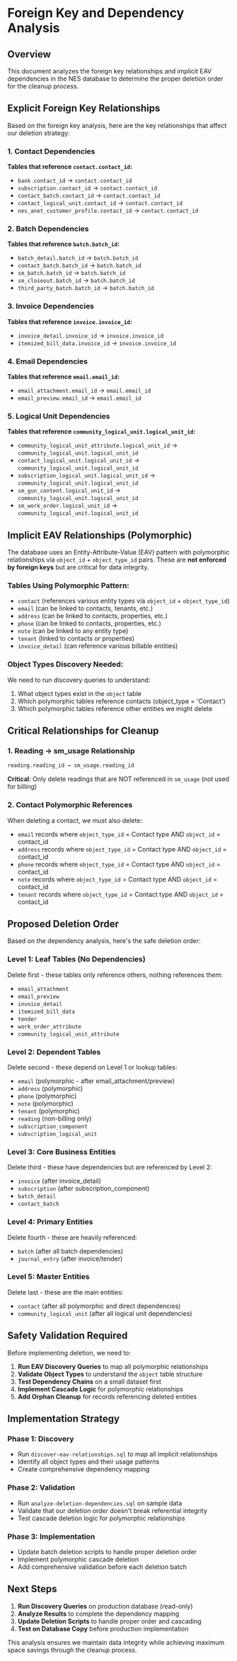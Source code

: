 # Foreign Key and Dependency Analysis

## Overview
This document analyzes the foreign key relationships and implicit EAV dependencies in the NES database to determine the proper deletion order for the cleanup process.

## Explicit Foreign Key Relationships

Based on the foreign key analysis, here are the key relationships that affect our deletion strategy:

### 1. Contact Dependencies
**Tables that reference `contact.contact_id`:**
- `bank.contact_id` → `contact.contact_id`
- `subscription.contact_id` → `contact.contact_id`
- `contact_batch.contact_id` → `contact.contact_id`
- `contact_logical_unit.contact_id` → `contact.contact_id`
- `nes_anet_customer_profile.contact_id` → `contact.contact_id`

### 2. Batch Dependencies
**Tables that reference `batch.batch_id`:**
- `batch_detail.batch_id` → `batch.batch_id`
- `contact_batch.batch_id` → `batch.batch_id`
- `sm_batch.batch_id` → `batch.batch_id`
- `sm_closeout.batch_id` → `batch.batch_id`
- `third_party_batch.batch_id` → `batch.batch_id`

### 3. Invoice Dependencies
**Tables that reference `invoice.invoice_id`:**
- `invoice_detail.invoice_id` → `invoice.invoice_id`
- `itemized_bill_data.invoice_id` → `invoice.invoice_id`

### 4. Email Dependencies
**Tables that reference `email.email_id`:**
- `email_attachment.email_id` → `email.email_id`
- `email_preview.email_id` → `email.email_id`

### 5. Logical Unit Dependencies
**Tables that reference `community_logical_unit.logical_unit_id`:**
- `community_logical_unit_attribute.logical_unit_id` → `community_logical_unit.logical_unit_id`
- `contact_logical_unit.logical_unit_id` → `community_logical_unit.logical_unit_id`
- `subscription_logical_unit.logical_unit_id` → `community_logical_unit.logical_unit_id`
- `sm_gun_content.logical_unit_id` → `community_logical_unit.logical_unit_id`
- `sm_work_order.logical_unit_id` → `community_logical_unit.logical_unit_id`

## Implicit EAV Relationships (Polymorphic)

The database uses an Entity-Attribute-Value (EAV) pattern with polymorphic relationships via `object_id` + `object_type_id` pairs. These are **not enforced by foreign keys** but are critical for data integrity.

### Tables Using Polymorphic Pattern:
- `contact` (references various entity types via `object_id` + `object_type_id`)
- `email` (can be linked to contacts, tenants, etc.)
- `address` (can be linked to contacts, properties, etc.)
- `phone` (can be linked to contacts, properties, etc.)
- `note` (can be linked to any entity type)
- `tenant` (linked to contacts or properties)
- `invoice_detail` (can reference various billable entities)

### Object Types Discovery Needed:
We need to run discovery queries to understand:
1. What object types exist in the `object` table
2. Which polymorphic tables reference contacts (object_type = 'Contact')
3. Which polymorphic tables reference other entities we might delete

## Critical Relationships for Cleanup

### 1. Reading → sm_usage Relationship
```sql
reading.reading_id → sm_usage.reading_id
```
**Critical**: Only delete readings that are NOT referenced in `sm_usage` (not used for billing)

### 2. Contact Polymorphic References
When deleting a contact, we must also delete:
- `email` records where `object_type_id` = Contact type AND `object_id` = contact_id
- `address` records where `object_type_id` = Contact type AND `object_id` = contact_id  
- `phone` records where `object_type_id` = Contact type AND `object_id` = contact_id
- `note` records where `object_type_id` = Contact type AND `object_id` = contact_id
- `tenant` records where `object_type_id` = Contact type AND `object_id` = contact_id

## Proposed Deletion Order

Based on the dependency analysis, here's the safe deletion order:

### Level 1: Leaf Tables (No Dependencies)
Delete first - these tables only reference others, nothing references them:
- `email_attachment`
- `email_preview` 
- `invoice_detail`
- `itemized_bill_data`
- `tender`
- `work_order_attribute`
- `community_logical_unit_attribute`

### Level 2: Dependent Tables
Delete second - these depend on Level 1 or lookup tables:
- `email` (polymorphic - after email_attachment/preview)
- `address` (polymorphic)
- `phone` (polymorphic)
- `note` (polymorphic)
- `tenant` (polymorphic)
- `reading` (non-billing only)
- `subscription_component`
- `subscription_logical_unit`

### Level 3: Core Business Entities
Delete third - these have dependencies but are referenced by Level 2:
- `invoice` (after invoice_detail)
- `subscription` (after subscription_component)
- `batch_detail`
- `contact_batch`

### Level 4: Primary Entities
Delete fourth - these are heavily referenced:
- `batch` (after all batch dependencies)
- `journal_entry` (after invoice/tender)

### Level 5: Master Entities
Delete last - these are the main entities:
- `contact` (after all polymorphic and direct dependencies)
- `community_logical_unit` (after all logical unit dependencies)

## Safety Validation Required

Before implementing deletion, we need to:

1. **Run EAV Discovery Queries** to map all polymorphic relationships
2. **Validate Object Types** to understand the `object` table structure
3. **Test Dependency Chains** on a small dataset first
4. **Implement Cascade Logic** for polymorphic relationships
5. **Add Orphan Cleanup** for records referencing deleted entities

## Implementation Strategy

### Phase 1: Discovery
- Run `discover-eav-relationships.sql` to map all implicit relationships
- Identify all object types and their usage patterns
- Create comprehensive dependency mapping

### Phase 2: Validation
- Run `analyze-deletion-dependencies.sql` on sample data
- Validate that our deletion order doesn't break referential integrity
- Test cascade deletion logic for polymorphic relationships

### Phase 3: Implementation
- Update batch deletion scripts to handle proper deletion order
- Implement polymorphic cascade deletion
- Add comprehensive validation before each deletion batch

## Next Steps

1. **Run Discovery Queries** on production database (read-only)
2. **Analyze Results** to complete the dependency mapping
3. **Update Deletion Scripts** to handle proper order and cascading
4. **Test on Database Copy** before production implementation

This analysis ensures we maintain data integrity while achieving maximum space savings through the cleanup process.

